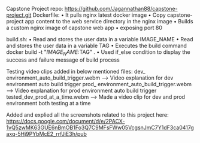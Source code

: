Capstone Project repo: https://github.com/Jagannathan88/capstone-project.git
Dockerfile: 
    • It pulls nginx latest docker image
    • Copy capstone-project app content to the web service directory in the nginx image 
    • Builds a custom nginx image of capstone web app
    • exposing port 80

build.sh:
    • Read and stores the user data in a variable IMAGE_NAME
    • Read and stores the user data in a variable TAG
    • Executes the build command docker build -t "$IMAGE_NAME:$TAG" .
    • Used if_else condition to display the success and failure message of build process

Testing video clips added in below mentioned files:
dev_ environment_auto_build_trigger.webm --> Video explanation for dev environment auto build trigger 
prod_ environment_auto_build_trigger.webm --> Video explanation for prod environment auto build trigger
tested_dev_prod_at_a_time.webm --> Made a video clip for dev and prod environment both testing at a time

Added and explied all the screenshots related to this project here: https://docs.google.com/document/d/e/2PACX-1vQ5zwMK63GUE6nBmOB1Fo3Q7C9MFsFWw05VcgsnJmC7Y1dF3ca0417gaxq-5Hj9PYbMcE2_rrfJiE3h/pub

